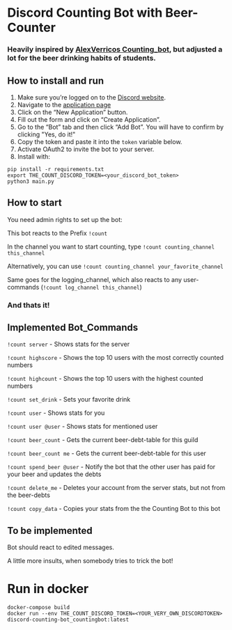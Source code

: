 # Discord Counting Bot with Beer-Counter
### Heavily inspired by [AlexVerricos Counting_bot](https://github.com/AlexVerrico/Discord-Counting-Bot), but adjusted a lot for the beer drinking habits of students.

## How to install and run
1. Make sure you’re logged on to the [Discord website](https://discord.com/).
2. Navigate to the [application page](https://discordapp.com/developers/applications/)
3. Click on the “New Application” button.
4. Fill out the form and click on “Create Application”.
5. Go to the “Bot” tab and then click “Add Bot”. You will have to confirm by clicking "Yes, do it!"
6. Copy the token and paste it into the `token` variable below.
7. Activate OAuth2 to invite the bot to your server.
8. Install with:
```	
pip install -r requirements.txt
export THE_COUNT_DISCORD_TOKEN=<your_discord_bot_token>
python3 main.py
```

## How to start
You need admin rights to set up the bot:

This bot reacts to the Prefix `!count`

In the channel you want to start counting, type `!count counting_channel this_channel`

Alternatively, you can use `!count counting_channel your_favorite_channel`

Same goes for the logging_channel, which also reacts to any user-commands (`!count log_channel this_channel`)

### And thats it!

## Implemented Bot_Commands
`!count server` - Shows stats for the server

`!count highscore` - Shows the top 10 users with the most correctly counted numbers

`!count highcount` - Shows the top 10 users with the highest counted numbers

`!count set_drink` - Sets your favorite drink

`!count user` - Shows stats for you

`!count user @user` - Shows stats for mentioned user


`!count beer_count` - Gets the current beer-debt-table for this guild

`!count beer_count me` - Gets the current beer-debt-table for this user

`!count spend_beer @user` - Notify the bot that the other user has paid for your beer and updates the debts

`!count delete_me` - Deletes your account from the server stats, but not from the beer-debts

`!count copy_data` - Copies your stats from the the Counting Bot to this bot

## To be implemented

Bot should react to edited messages.

A little more insults, when somebody tries to trick the bot!

# Run in docker
```	
docker-compose build
docker run --env THE_COUNT_DISCORD_TOKEN=<YOUR_VERY_OWN_DISCORDTOKEN> discord-counting-bot_countingbot:latest
```
